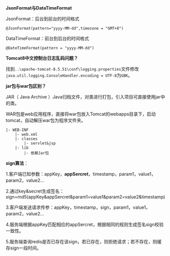**JsonFormat与DataTimeFormat**

JsonFormat：后台到前台的时间格式

```
@JsonFormat(pattern="yyyy-MM-dd",timezone = "GMT+8")
```

DataTimeFormat：前台到后台的时间格式

```
@DateTimeFormat(pattern = "yyyy-MM-dd")
```

**Tomcat8中文控制台日志乱码问题？**

找到`..\apache-tomcat-8.5.51\conf\logging.properties`文件修改`java.util.logging.ConsoleHandler.encoding = UTF-8`为`GBK`。

**jar包与war包区别？**

JAR（ Java Archive ）Java归档文件，对类进行打包，引入项目可直接使用jar中的类。

WAR包是web应用程序，直接将war包放入Tomcat的webapps目录下，启动tomcat，自动解压war包为程序文件夹。

```
|- WEB-INF
    |- web.xml
    |- classes
        |- servlet&jsp
    |- lib
        |- 依赖Jar包
```

**sign算法**：

1.客户端已知参数：appKey，**appSercret**，timestamp，param1，value1，param2，value2...

2.通过key&secret生成签名：sign=md5(appKey&appSercret&param1=value1&param2=value2&timestamp)

3.客户端发送请求传参：appKey，timestamp，sign，param1，value1，param2，value2...

4.服务端根据appKey匹配相应的appSercret，根据相同的规则生成签名sign校验一致性。

5.服务端查询redis是否已存在该sign，若已存在，则拒绝请求；若不存在，则缓存sign一段时间。

